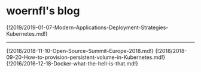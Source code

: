 # woernfl's blog

{!2019/2019-01-07-Modern-Applications-Deployment-Strategies-Kubernetes.md!}
***
{!2018/2018-11-10-Open-Source-Summit-Europe-2018.md!}
{!2018/2018-09-20-How-to-provision-persistent-volume-in-Kubernetes.md!}
{!2016/2016-12-18-Docker-what-the-hell-is-that.md!}